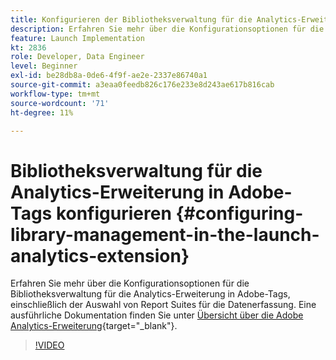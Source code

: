 ```yaml
---
title: Konfigurieren der Bibliotheksverwaltung für die Analytics-Erweiterung
description: Erfahren Sie mehr über die Konfigurationsoptionen für die Bibliotheksverwaltung für die Analytics-Erweiterung in Adobe-Tags. In diesem Video wird auch die Auswahl von Report Suites für die Datenerfassung behandelt.
feature: Launch Implementation
kt: 2836
role: Developer, Data Engineer
level: Beginner
exl-id: be28db8a-0de6-4f9f-ae2e-2337e86740a1
source-git-commit: a3eaa0feedb826c176e233e8d243ae617b816cab
workflow-type: tm+mt
source-wordcount: '71'
ht-degree: 11%

---
```


# Bibliotheksverwaltung für die Analytics-Erweiterung in Adobe-Tags konfigurieren {#configuring-library-management-in-the-launch-analytics-extension}

Erfahren Sie mehr über die Konfigurationsoptionen für die Bibliotheksverwaltung für die Analytics-Erweiterung in Adobe-Tags, einschließlich der Auswahl von Report Suites für die Datenerfassung.  Eine ausführliche Dokumentation finden Sie unter [Übersicht über die Adobe Analytics-Erweiterung](https://experienceleague.adobe.com/docs/experience-platform/tags/extensions/adobe/analytics/overview.html?lang=de){target="_blank"}.

>[!VIDEO](https://video.tv.adobe.com/v/27092/?quality=12&learn=on)
